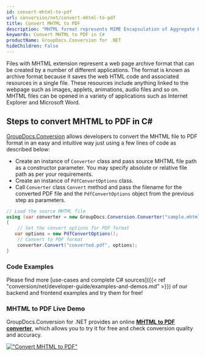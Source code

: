 ```yaml
---
id: convert-mhtml-to-pdf
url: conversion/net/convert-mhtml-to-pdf
title: Convert MHTML to PDF
description: "MHTML format represents MIME Encapsulation of Aggregate HTML with .mhtml extension. Learn how to convert MHTML to PDF file programmatically in C# language using GroupDocs.Conversion for .NET library."
keywords: Convert MHTML to PDF in C#
productName: GroupDocs.Conversion for .NET
hideChildren: False
---
```


Files with MHTML extension represent a web page archive format that can be created by a number of different applications. The format is known as archive format because it saves the web HTML code and associated resources in a single file. These resources include anything linked to the webpage such as images, applets, animations, audio files and so on. MHTML files can be opened in a variety of applications such as Internet Explorer and Microsoft Word.

## Steps to convert MHTML to PDF in C#

[GroupDocs.Conversion](https://products.groupdocs.com/conversion/net) allows developers to convert the MHTML file to PDF format in an easy and intuitive way just using a few lines of code as described below:

* Create an instance of `Converter` class and pass source MHTML file path as a constructor parameter. You may specify absolute or relative file path as per your requirements. 
* Create an instance of `PdfConvertOptions` class.
* Call `Converter` class `Convert` method and pass the filename for the converted PDF file and the `PdfConvertOptions` object from the previous step as parameters.

```csharp
// Load the source MHTML file
using (var converter = new GroupDocs.Conversion.Converter("sample.mhtml"))
{
    // Set the convert options for PDF format
   var options = new PdfConvertOptions();
    // Convert to PDF format
    converter.Convert("converted.pdf", options);
}
```

### Code Examples

Please find more [use-cases and complete C# sources]({{< ref "conversion/net/developer-guide/examples-and-demos.md" >}}) of our backend and frontend examples and try them for free!

### MHTML to PDF Live Demo

GroupDocs.Conversion for .NET provides an online [**MHTML to PDF converter**](https://products.groupdocs.app/conversion/mhtml-to-pdf), which allows you to try it for free and check conversion quality and accuracy.

[!["Convert MHTML to PDF"](conversion/net/images/convert-to-pdf/convert-mhtml-to-pdf.png)](https://products.groupdocs.app/conversion/mhtml-to-pdf)